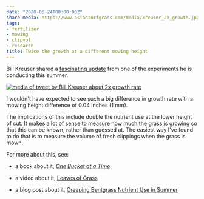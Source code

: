 ```yaml
---
date: "2020-06-24T00:00:00Z"
share-media: https://www.asianturfgrass.com/media/kreuser_2x_growth.jpg
tags:
- fertilizer
- mowing
- clipvol
- research
title: Twice the growth at a different mowing height
---
```


Bill Kreuser shared a [fascinating update](https://twitter.com/UNLturf/status/1273627290191069185?s=20) from one of the experiments he is conducting this summer.

[![media of tweet by Bill Kreuser about 2x growth rate](/media/kreuser_2x_growth.jpg)](https://twitter.com/UNLturf/status/1273627290191069185?s=20)

I wouldn't have expected to see such a big difference in growth rate with a mowing height difference of 0.04 inches (1 mm). 

The implications of this include double the nutrient use at the lower height of cut. It makes a lot of sense to measure how much the grass is growing so that this can be known, rather than guessed at. The easiest way I've found to do that is to measure the volume of fresh clippings when the grass is mown.

For more about this, see:

* a book about it, [*One Bucket at a Time*](https://www.asianturfgrass.com/buckets/)

* a video about it, [Leaves of Grass](https://vimeo.com/micahwoods/clip1)

* a blog post about it, [Creeping Bentgrass Nutrient Use in Summer](https://www.asianturfgrass.com/2019-04-18-creeping-bentgrass-nutrient-use-in-summer/)
